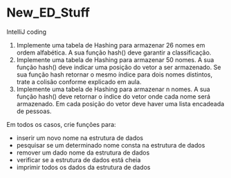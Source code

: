 # New_ED_Stuff
IntelliJ coding

1. Implemente uma tabela de Hashing para armazenar 26 nomes em ordem alfabética. A sua função hash() deve garantir a classificação.
2. Implemente uma tabela de Hashing para armazenar 50 nomes. A sua função hash() deve indicar uma posição do vetor a ser armazenado. Se sua função hash retornar o mesmo índice para dois nomes distintos, trate a colisão conforme explicado em aula.
3. Implemente uma tabela de Hashing para armazenar n nomes. A sua função hash() deve retornar o índice do vetor onde cada nome será armazenado. Em cada posição do vetor deve haver uma lista encadeada de pessoas. 

Em todos os casos, crie funções para:

+ inserir um novo nome na estrutura de dados
+ pesquisar se um determinado nome consta na estrutura de dados
+ remover um dado nome da estrutura de dados
+ verificar se a estrutura de dados está cheia
+ imprimir todos os dados da estrutura de dados
